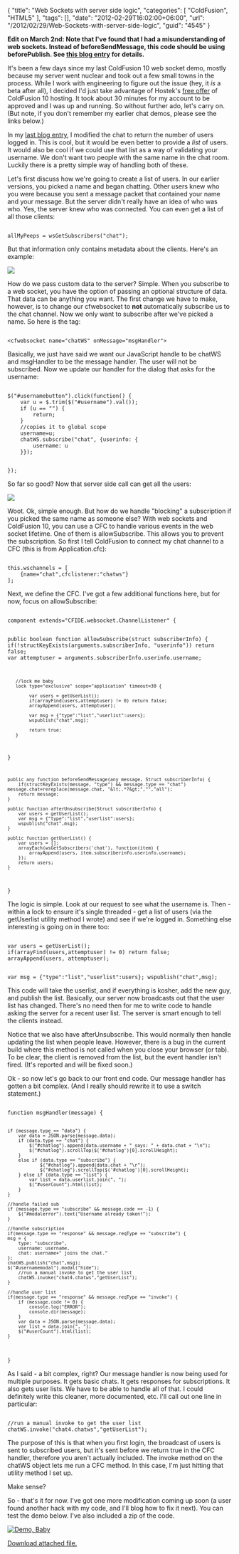 {
	"title": "Web Sockets with server side logic",
	"categories": [
		"ColdFusion",
		"HTML5"
	],
	"tags": [],
	"date": "2012-02-29T16:02:00+06:00",
	"url": "/2012/02/29/Web-Sockets-with-server-side-logic",
	"guid": "4545"
}

<b>Edit on March 2nd: Note that I've found that I had a misunderstanding of web sockets. Instead of beforeSendMessage, this code should be using beforePublish. See <a href="http://www.raymondcamden.com/index.cfm/2012/3/2/Web-Sockets-with-server-side-logic-2">this blog entry</a> for details.</b>

<p>

It's been a few days since my last ColdFusion 10 web socket demo, mostly because my server went nuclear and took out a few small towns in the process. While I work with engineering to figure out the issue (hey, it <i>is</i> a beta after all), I decided I'd just take advantage of Hostek's <a href="http://hostek.com/hosting/coldfusion/coldfusion10-hosting.asp">free offer</a> of ColdFusion 10 hosting. It took about 30 minutes for my account to be approved and I was up and running. So without further ado, let's carry on. (But note, if you don't remember my earlier chat demos, please see the links below.)
<!--more-->
<p>

In my <a href="http://www.raymondcamden.com/index.cfm/2012/2/23/ColdFusion-10-Web-Socket-JavaScript-APIs">last blog entry</a>, I modified the chat to return the number of users logged in. This is cool, but it would be even better to provide a <i>list</i> of users. It would also be cool if we could use that list as a way of validating your username. We don't want two people with the same name in the chat room. Luckily there is a pretty simple way of handling both of these.

<p>

Let's first discuss how we're going to create a list of users. In our earlier versions, you picked a name and began chatting. Other users knew who you were because you sent a message packet that contained your name and your message. But the server didn't really have an idea of who was who. Yes, the server knew who was connected. You can even get a list of all those clients:

<p>

<code>
allMyPeeps = wsGetSubscribers("chat");
</code>

<p>

But that information only contains metadata about the clients. Here's an example:

<p>

<img src="https://static.raymondcamden.com/images/ws1.png" />

<p>

How do we pass custom data to the server? Simple. When you subscribe to a web socket, you have the option of passing an optional structure of data. That data can be anything you want. The first change we have to make, however, is to change our cfwebsocket to <b>not</b> automatically subscribe us to the chat channel. Now we only want to subscribe after we've picked a name. So here is the tag:

<p>

<code>
&lt;cfwebsocket name="chatWS" onMessage="msgHandler"&gt;
</code>

<p>

Basically, we just have said we want our JavaScript handle to be chatWS and msgHandler to be the message handler. The user will not be subscribed. Now we update our handler for the dialog that asks for the username:

<p>

<code>
$("#usernamebutton").click(function() {
	var u = $.trim($("#username").val());
	if (u == "") {
		return;
	}
	//copies it to global scope
	username=u;
	chatWS.subscribe("chat", {userinfo: {
		username: u
	}});
			
});
</code>

<p>

So far so good? Now that server side call can get all the users:

<p>

<img src="https://static.raymondcamden.com/images/ws2.png" />

<p>

Woot. Ok, simple enough. But how do we handle "blocking" a subscription if you picked the same name as someone else? With web sockets and ColdFusion 10, you can use a CFC to handle various events in the web socket lifetime. One of them is allowSubscribe. This allows you to prevent the subscription. So first I tell ColdFusion to connect  my chat channel to a CFC (this is from Application.cfc):

<p>

<code>
this.wschannels = [
	{name="chat",cfclistener:"chatws"}
];
</code>

<p>

Next, we define the CFC. I've got a few additional functions here, but for now, focus on allowSubscribe:

<p>

<code>
component extends="CFIDE.websocket.ChannelListener" {

   public boolean function allowSubscribe(struct subscriberInfo) {
   	   if(!structKeyExists(arguments.subscriberInfo, "userinfo")) return false;
   	   var attemptuser = arguments.subscriberInfo.userinfo.username;
   	   
   	   //lock me baby
   	   lock type="exclusive" scope="application" timeout=30 {

			var users = getUserList();
			if(arrayFind(users,attemptuser) != 0) return false;
			arrayAppend(users, attemptuser);
			
			var msg = {"type":"list","userlist":users};
			wspublish("chat",msg);

			return true;
	   }
   }

	public any function beforeSendMessage(any message, Struct subscriberInfo) {
  	  	if(structKeyExists(message, "type") && message.type == "chat") message.chat=rereplace(message.chat, "&lt;.*?&gt;","","all");
		return message;
	}

	public function afterUnsubscribe(Struct subscriberInfo) {
		var users = getUserList();			
		var msg = {"type":"list","userlist":users};
		wspublish("chat",msg);
	}
	
	public function getUserList() {
		var users = [];
		arrayEach(wsGetSubscribers('chat'), function(item) {
			arrayAppend(users, item.subscriberinfo.userinfo.username);
		});
		return users;
	}

}
</code>

<p>

The logic is simple. Look at our request to see what the username is. Then - within a lock to ensure it's single threaded - get a list of users (via the getUserlist utility method I wrote) and see if we're logged in. Something else interesting is going on in there too:

<p>

<code>
var users = getUserList();
if(arrayFind(users,attemptuser) != 0) return false;
arrayAppend(users, attemptuser);
			
var msg = {"type":"list","userlist":users};
wspublish("chat",msg);
</code>

<p>

This code will take the userlist, and if everything is kosher, add the new guy, and publish the list. Basically, our server now broadcasts out that the user list has changed. There's no need then for me to write code to handle asking the server for a recent user list. The server is smart enough to tell the clients instead. 

<p>

Notice that we also have afterUnsubscribe. This would normally then handle updating the list when people leave. However, there is a bug in the current build where this method is not called when you close your browser (or tab). To be clear, the client is removed from the list, but the event handler isn't fired. (It's reported and will be fixed soon.) 

<p>

Ok - so now let's go back to our front end code. Our message handler has gotten a bit complex. (And I really should rewrite it to use a switch statement.)

<p>

<code>
function msgHandler(message) {

	if (message.type == "data") {
		var data = JSON.parse(message.data);
		if (data.type == "chat") {
			$("#chatlog").append(data.username + " says: " + data.chat + "\n");
			$("#chatlog").scrollTop($('#chatlog')[0].scrollHeight);
		}
		else if (data.type == "subscribe") {
				$("#chatlog").append(data.chat + "\r");
				$("#chatlog").scrollTop($('#chatlog')[0].scrollHeight);
		} else if (data.type == "list") {
			var list = data.userlist.join(", ");
			$("#userCount").html(list);		
		}			
	}

	//handle failed sub
	if (message.type == "subscribe" && message.code == -1) {
		$("#modalerror").text("Username already taken!");
	}
		
	//handle subscription
	if(message.type == "response" && message.reqType == "subscribe") {
	msg = {
		type: "subscribe",
		username: username,
		chat: username+" joins the chat."
	};
	chatWS.publish("chat",msg);
	$("#usernamemodal").modal("hide");
		//run a manual invoke to get the user list
		chatWS.invoke("chat4.chatws","getUserList");
	}
		
	//handle user list
	if(message.type == "response" && message.reqType == "invoke") {
		if (message.code != 0) {
			console.log("ERROR");
			console.dir(message);
		}
		var data = JSON.parse(message.data);
		var list = data.join(", ");
		$("#userCount").html(list);		
	}
}
</code>

<p>

As I said - a bit complex, right? Our message handler is now being used for multiple purposes. It gets basic chats. It gets responses for subscriptions. It also gets user lists. We have to be able to handle all of that. I could definitely write this cleaner, more documented, etc. I'll call out one line in particular:

<p>

<code>
//run a manual invoke to get the user list
chatWS.invoke("chat4.chatws","getUserList");
</code>

<p>

The purpose of this is that when you first login, the broadcast of users is sent to subscribed users, but it's sent before we return true in the CFC handler, therefore you aren't actually included. The invoke method on the chatWS object lets me run a CFC method. In this case, I'm just hitting that utility method I set up.

<p>

Make sense?

<p>

So - that's it for now. I've got one more modification coming up soon (a user found another hack with my code, and I'll blog how to fix it next). You can test the demo below. I've also included a zip of the code.

<p>


<a href="http://fivetag-cf10beta.securecb1cf10.ezhostingserver.com/chat4/"><img src="https://static.raymondcamden.com/images/icon_128.png" title="Demo, Baby" border="0"></a><p><a href='enclosures/C%3A%5Chosts%5C2012%2Eraymondcamden%2Ecom%5Cenclosures%2Fchat4%2Ezip'>Download attached file.</a></p>